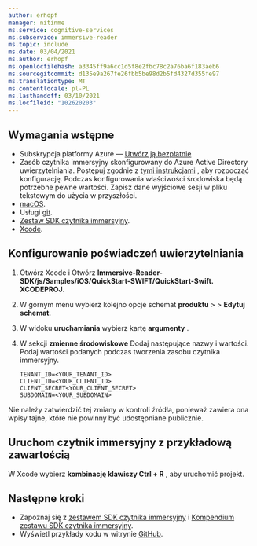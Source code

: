 ```yaml
---
author: erhopf
manager: nitinme
ms.service: cognitive-services
ms.subservice: immersive-reader
ms.topic: include
ms.date: 03/04/2021
ms.author: erhopf
ms.openlocfilehash: a3345ff9a6cc1d5f8e2fbc78c2a76ba6f183aeb6
ms.sourcegitcommit: d135e9a267fe26fbb5be98d2b5fd4327d355fe97
ms.translationtype: MT
ms.contentlocale: pl-PL
ms.lasthandoff: 03/10/2021
ms.locfileid: "102620203"
---
```

## <a name="prerequisites"></a>Wymagania wstępne

* Subskrypcja platformy Azure — [Utwórz ją bezpłatnie](https://azure.microsoft.com/free/cognitive-services)
* Zasób czytnika immersyjny skonfigurowany do Azure Active Directory uwierzytelniania. Postępuj zgodnie z [tymi instrukcjami](../../how-to-create-immersive-reader.md) , aby rozpocząć konfigurację.  Podczas konfigurowania właściwości środowiska będą potrzebne pewne wartości. Zapisz dane wyjściowe sesji w pliku tekstowym do użycia w przyszłości.
* [macOS](https://www.apple.com/macos).
* Usługi [git](https://git-scm.com/).
* [Zestaw SDK czytnika immersyjny](https://github.com/microsoft/immersive-reader-sdk).
* [Xcode](https://apps.apple.com/us/app/xcode/id497799835?mt=12).

## <a name="configure-authentication-credentials"></a>Konfigurowanie poświadczeń uwierzytelniania

1. Otwórz Xcode i Otwórz **Immersive-Reader-SDK/js/Samples/iOS/QuickStart-SWIFT/QuickStart-Swift. XCODEPROJ**.
1. W górnym menu wybierz kolejno opcje schemat **produktu**  >    >  **Edytuj schemat**.
1. W widoku **uruchamiania** wybierz kartę **argumenty** .
1. W sekcji **zmienne środowiskowe** Dodaj następujące nazwy i wartości. Podaj wartości podanych podczas tworzenia zasobu czytnika immersyjny.

    ```text
    TENANT_ID=<YOUR_TENANT_ID>
    CLIENT_ID=<YOUR_CLIENT_ID>
    CLIENT_SECRET<YOUR_CLIENT_SECRET>
    SUBDOMAIN=<YOUR_SUBDOMAIN>
    ```

Nie należy zatwierdzić tej zmiany w kontroli źródła, ponieważ zawiera ona wpisy tajne, które nie powinny być udostępniane publicznie.

## <a name="start-the-immersive-reader-with-sample-content"></a>Uruchom czytnik immersyjny z przykładową zawartością

W Xcode wybierz **kombinację klawiszy Ctrl + R** , aby uruchomić projekt.

## <a name="next-steps"></a>Następne kroki

* Zapoznaj się z [zestawem SDK czytnika immersyjny](https://github.com/microsoft/immersive-reader-sdk) i [Kompendium zestawu SDK czytnika immersyjny](../../reference.md).
* Wyświetl przykłady kodu w witrynie [GitHub](https://github.com/microsoft/immersive-reader-sdk/tree/master/js/samples/).
